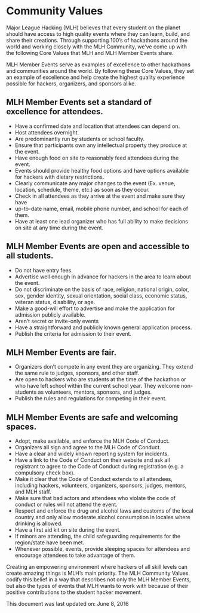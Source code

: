 # Community Values

Major League Hacking (MLH) believes that every student on the planet should
have access to high quality events where they can learn, build, and share
their creations. Through supporting 100’s of hackathons around the world and
working closely with the MLH Community, we’ve come up with the following Core
Values that MLH and MLH Member Events share.

MLH Member Events serve as examples of excellence to other hackathons and
communities around the world.  By following these Core Values, they set an
example of excellence and help create the highest quality experience possible
for hackers, organizers, and sponsors alike.

## MLH Member Events set a standard of excellence for attendees.

 - Have a confirmed date and location that attendees can depend on.
 - Host attendees overnight.
 - Are predominantly run by students or school faculty.
 - Ensure that participants own any intellectual property they produce at the
   event.
 - Have enough food on site to reasonably feed attendees during the event.
 - Events should provide healthy food options and have options available for hackers with dietary restrictions.
 - Clearly communicate any major changes to the event (Ex. venue, location,
   schedule, theme, etc.) as soon as they occur.
 - Check in all attendees as they arrive at the event and make sure they have
 - up-to-date name, email, mobile phone number, and school for each of them.
 - Have at least one lead organizer who has full ability to make decisions on site at any time during the event.

## MLH Member Events are open and accessible to all students.

 - Do not have entry fees.
 - Advertise well enough in advance for hackers in the area to learn about the
   event.
 - Do not discriminate on the basis of race, religion, national origin, color,
   sex, gender identity, sexual orientation, social class, economic status,
   veteran status, disability, or age.
 - Make a good-will effort to advertise and make the application for admission
   publicly available.
 - Aren’t secret or invite-only events
 - Have a straightforward and publicly known general application process. 
 - Publish the criteria for admission to their event.

## MLH Member Events are fair.

 - Organizers don’t compete in any event they are organizing. They extend the
   same rule to judges, sponsors, and other staff.
 - Are open to hackers who are students at the time of the hackathon or who
   have left school within the current school year.  They welcome non-students
   as volunteers, mentors, sponsors, and judges.
 - Publish the rules and regulations for competing in their event.

## MLH Member Events are safe and welcoming spaces.

 - Adopt, make available, and enforce the MLH Code of Conduct.
 - Organizers all sign and agree to the MLH Code of Conduct.
 - Have a clear and widely known reporting system for incidents.
 - Have a link to the Code of Conduct on their website and ask all registrant
   to agree to the Code of Conduct during registration (e.g. a compulsory check
   box).
 - Make it clear that the Code of Conduct extends to all attendees, including
   hackers, volunteers, organizers, sponsors, judges, mentors, and MLH staff. 
 - Make sure that bad actors and attendees who violate the code of conduct or
   rules will not attend the event.
 - Respect and enforce the drug and alcohol laws and customs of the local
   country and only allow moderate alcohol consumption in locales where
   drinking is allowed.
 - Have a first aid kit on site during the event.
 - If minors are attending, the child safeguarding requirements for the
   region/state have been met.
 - Whenever possible, events, provide sleeping spaces for attendees and encourage attendees to take advantage of them.

Creating an empowering environment where hackers of all skill levels can
create amazing things is MLH’s main priority. The MLH Community Values
codify this belief in a way that describes not only the MLH Member Events,
but also the types of events that MLH wants to work with because of their
positive contributions to the student hacker movement.

This document was last updated on:
June 8, 2016
